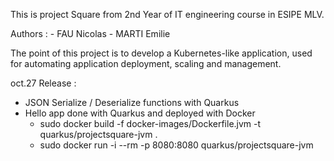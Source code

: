 This is project Square from 2nd Year of IT engineering course in ESIPE MLV.

Authors :
    - FAU Nicolas
    - MARTI Emilie
    
The point of this project is to develop a Kubernetes-like application, used for automating application deployment, scaling and management.

oct.27 Release :
* JSON Serialize / Deserialize functions with Quarkus
* Hello app done with Quarkus and deployed with Docker
    * sudo docker build -f docker-images/Dockerfile.jvm -t quarkus/projectsquare-jvm .
    * sudo docker run -i --rm -p 8080:8080 quarkus/projectsquare-jvm
